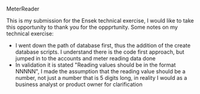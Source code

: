 MeterReader

This is my submission for the Ensek technical exercise, I would like to take this opportunity to thank you for the oppprtunity.
Some notes on my technical exercise:

- I went down the path of database first, thus the addition of the create database scripts. I understand there is the code first approach, but jumped in to the accounts and meter reading data done
- In validation it is stated "Reading values should be in the format NNNNN", I made the assumption that the reading value should be a number, not just a number that is 5 digits long, in reality I would as a business analyst or product owner for clarification